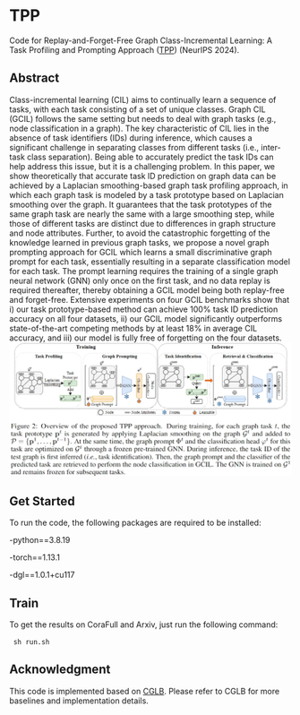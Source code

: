 # TPP
Code for Replay-and-Forget-Free Graph Class-Incremental Learning: A Task Profiling and Prompting Approach ([TPP](https://arxiv.org/pdf/2410.10341)) (NeurIPS 2024).

## Abstract

Class-incremental learning (CIL) aims to continually learn a sequence of tasks, with each task consisting of a set of unique classes. Graph CIL (GCIL) follows the same setting but needs to deal with graph tasks (e.g., node classification in a graph). The key characteristic of CIL lies in the absence of task identifiers (IDs) during inference, which causes a significant challenge in separating classes from different tasks (i.e., inter-task class separation). Being able to accurately predict the task IDs can help address this issue, but it is a challenging problem. In this paper, we show theoretically that accurate task ID prediction on graph data can be achieved by a Laplacian smoothing-based graph task profiling approach, in which each graph task is modeled by a task prototype based on Laplacian smoothing over the graph. It guarantees that the task prototypes of the same graph task are nearly the same with a large smoothing step, while those of different tasks are distinct due to differences in graph structure and node attributes. Further, to avoid the catastrophic forgetting of the knowledge learned in previous graph tasks, we propose a novel graph prompting approach for GCIL which learns a small discriminative graph prompt for each task, essentially resulting in a separate classification model for each task. The prompt learning requires the training of a single graph neural network (GNN) only once on the first task, and no data replay is required thereafter, thereby obtaining a GCIL model being both replay-free and forget-free. Extensive experiments on four GCIL benchmarks show that i) our task prototype-based method can achieve 100\% task ID prediction accuracy on all four datasets, ii) our GCIL model significantly outperforms state-of-the-art competing methods by at least 18\% in average CIL accuracy, and iii) our model is fully free of forgetting on the four datasets.
![Framework](framework.png)

## Get Started
To run the code, the following packages are required to be installed:

-python==3.8.19

-torch==1.13.1

-dgl==1.0.1+cu117

## Train
To get the results on CoraFull and Arxiv, just run the following command:

     sh run.sh

## Acknowledgment
This code is implemented based on [CGLB](https://github.com/QueuQ/CGLB/tree/master). Please refer to CGLB for more baselines and implementation details.
